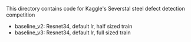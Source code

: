 This directory contains code for Kaggle's Severstal steel defect detection competition
- baseline_v2: Resnet34, default lr, half sized train
- baseline_v3: Resnet34, default lr, full sized train
